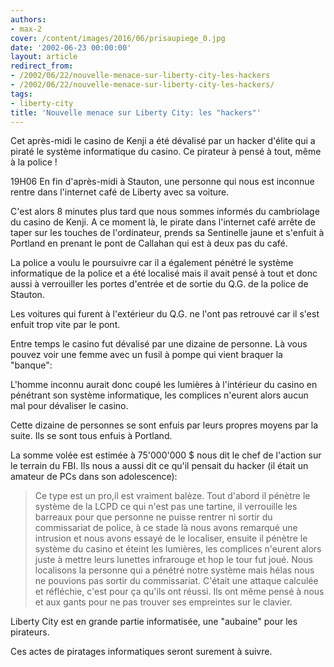 ```yaml
---
authors:
- max-2
cover: /content/images/2016/06/prisaupiege_0.jpg
date: '2002-06-23 00:00:00'
layout: article
redirect_from:
- /2002/06/22/nouvelle-menace-sur-liberty-city-les-hackers
- /2002/06/22/nouvelle-menace-sur-liberty-city-les-hackers/
tags:
- liberty-city
title: 'Nouvelle menace sur Liberty City: les "hackers"'
---
```



Cet après-midi le casino de Kenji a été dévalisé par un hacker d'élite qui a piraté le système informatique du casino. Ce pirateur à pensé à tout, même à la police !

19H06 En fin d'après-midi à Stauton, une personne qui nous est inconnue rentre dans l'internet café de Liberty avec sa voiture.

C'est alors 8 minutes plus tard que nous sommes informés du cambriolage du casino de Kenji. A ce moment là, le pirate dans l'internet café arrête de taper sur les touches de l'ordinateur, prends sa Sentinelle jaune et s'enfuit à Portland en prenant le pont de Callahan qui est à deux pas du café.

La police a voulu le poursuivre car il a également pénétré le système informatique de la police et a été localisé mais il avait pensé à tout et donc aussi à verrouiller les portes d'entrée et de sortie du Q.G. de la police de Stauton.

Les voitures qui furent à l'extérieur du Q.G. ne l'ont pas retrouvé car il s'est enfuit trop vite par le pont.

Entre temps le casino fut dévalisé par une dizaine de personne. Là vous pouvez voir une femme avec un fusil à pompe qui vient braquer la "banque":

L'homme inconnu aurait donc coupé les lumières à l'intérieur du casino en pénétrant son système informatique, les complices n'eurent alors aucun mal pour dévaliser le casino.

Cette dizaine de personnes se sont enfuis par leurs propres moyens par la suite. Ils se sont tous enfuis à Portland.

La somme volée est estimée à 75'000'000 $ nous dit le chef de l'action sur le terrain du FBI. Ils nous a aussi dit ce qu'il pensait du hacker (il était un amateur de PCs dans son adolescence):

> Ce type est un pro,il est vraiment balèze. Tout d'abord il pénètre le système de la LCPD ce qui n'est pas une tartine, il verrouille les barreaux pour que personne ne puisse rentrer ni sortir du commissariat de police, à ce stade là nous avons remarqué une intrusion et nous avons essayé de le localiser, ensuite il pénètre le système du casino et éteint les lumières, les complices n'eurent alors juste à mettre leurs lunettes infrarouge et hop le tour fut joué. Nous localisons la personne qui a pénétré notre système mais hélas nous ne pouvions pas sortir du commissariat. C'était une attaque calculée et réfléchie, c'est pour ça qu'ils ont réussi. Ils ont même pensé à nous et aux gants pour ne pas trouver ses empreintes sur le clavier.

Liberty City est en grande partie informatisée, une "aubaine" pour les pirateurs.

Ces actes de piratages informatiques seront surement à suivre.